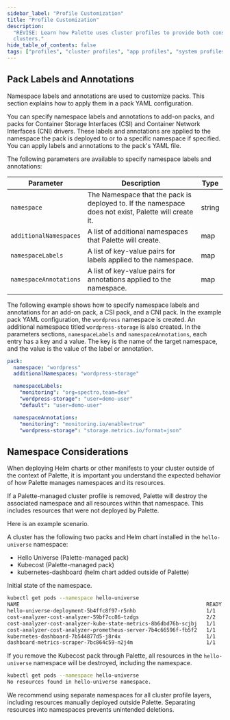 ```yaml
---
sidebar_label: "Profile Customization"
title: "Profile Customization"
description:
  "REVISE: Learn how Palette uses cluster profiles to provide both consistency and flexibility across Kubernetes
  clusters."
hide_table_of_contents: false
tags: ["profiles", "cluster profiles", "app profiles", "system profiles"]
---
```


## Pack Labels and Annotations

Namespace labels and annotations are used to customize packs. This section explains how to apply them in a pack YAML
configuration.

You can specify namespace labels and annotations to add-on packs, and packs for Container Storage Interfaces (CSI) and
Container Network Interfaces (CNI) drivers. These labels and annotations are applied to the namespace the pack is
deployed to or to a specific namespace if specified. You can apply labels and annotations to the pack's YAML file.

The following parameters are available to specify namespace labels and annotations:

| **Parameter**          | **Description**                                                                                      | **Type** |
| ---------------------- | ---------------------------------------------------------------------------------------------------- | -------- |
| `namespace`            | The Namespace that the pack is deployed to. If the namespace does not exist, Palette will create it. | string   |
| `additionalNamespaces` | A list of additional namespaces that Palette will create.                                            | map      |
| `namespaceLabels`      | A list of key-value pairs for labels applied to the namespace.                                       | map      |
| `namespaceAnnotations` | A list of key-value pairs for annotations applied to the namespace.                                  | map      |

The following example shows how to specify namespace labels and annotations for an add-on pack, a CSI pack, and a CNI
pack. In the example pack YAML configuration, the `wordpress` namespace is created. An additional namespace titled
`wordpress-storage` is also created. In the parameters sections, `namespaceLabels` and `namespaceAnnotations`, each
entry has a key and a value. The key is the name of the target namespace, and the value is the value of the label or
annotation.

```yaml
pack:
  namespace: "wordpress"
  additionalNamespaces: "wordpress-storage"

  namespaceLabels:
    "monitoring": "org=spectro,team=dev"
    "wordpress-storage": "user=demo-user"
    "default": "user=demo-user"

  namespaceAnnotations:
    "monitoring": "monitoring.io/enable=true"
    "wordpress-storage": "storage.metrics.io/format=json"
```

## Namespace Considerations

When deploying Helm charts or other manifests to your cluster outside of the context of Palette, it is important you
understand the expected behavior of how Palette manages namespaces and its resources.

If a Palette-managed cluster profile is removed, Palette will destroy the associated namespace and all resources within
that namespace. This includes resources that were not deployed by Palette.

Here is an example scenario.

A cluster has the following two packs and Helm chart installed in the `hello-universe` namespace:

- Hello Universe (Palette-managed pack)
- Kubecost (Palette-managed pack)
- kubernetes-dashboard (helm chart added outside of Palette)

Initial state of the namespace.

```bash
kubectl get pods --namespace hello-universe
NAME                                                             READY   STATUS    RESTARTS   AGE
hello-universe-deployment-5b4ffc8f97-r5nhb                       1/1     Running   0          3m50s
cost-analyzer-cost-analyzer-59bf7cc86-tzdgs                      2/2     Running   0          7m47s
cost-analyzer-cost-analyzer-kube-state-metrics-8b6dbd76b-scjbj   1/1     Running   0          7m47s
cost-analyzer-cost-analyzer-prometheus-server-7b4c66596f-fb5f2   1/1     Running   0          7m47s
kubernetes-dashboard-7b544877d5-j8r4x                            1/1     Running   0          10m13s
dashboard-metrics-scraper-7bc864c59-n2j4m                        1/1     Running   0          10m13s
```

If you remove the Kubecost pack through Palette, all resources in the `hello-universe` namespace will be destroyed,
including the namespace.

```bash
kubectl get pods --namespace hello-universe
No resources found in hello-universe namespace.
```

We recommend using separate namespaces for all cluster profile layers, including resources manually deployed outside
Palette. Separating resources into namespaces prevents unintended deletions.
